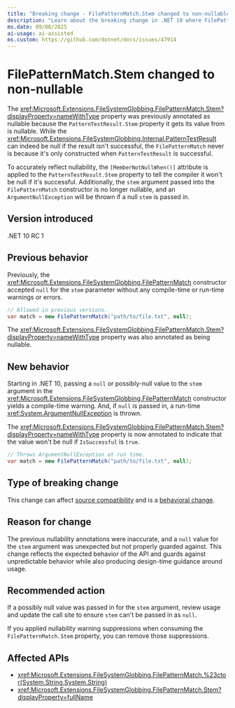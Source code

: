 ```yaml
---
title: "Breaking change - FilePatternMatch.Stem changed to non-nullable"
description: "Learn about the breaking change in .NET 10 where FilePatternMatch.Stem property was changed from nullable to non-nullable."
ms.date: 09/08/2025
ai-usage: ai-assisted
ms.custom: https://github.com/dotnet/docs/issues/47914
---
```


# FilePatternMatch.Stem changed to non-nullable

The <xref:Microsoft.Extensions.FileSystemGlobbing.FilePatternMatch.Stem?displayProperty=nameWithType> property was previously annotated as nullable because the `PatternTestResult.Stem` property it gets its value from is nullable. While the <xref:Microsoft.Extensions.FileSystemGlobbing.Internal.PatternTestResult> can indeed be null if the result isn't successful, the `FilePatternMatch` never is because it's only constructed when `PatternTestResult` is successful.

To accurately reflect nullability, the `[MemberNotNullWhen()]` attribute is applied to the `PatternTestResult.Stem` property to tell the compiler it won't be null if it's successful. Additionally, the `stem` argument passed into the `FilePatternMatch` constructor is no longer nullable, and an `ArgumentNullException` will be thrown if a null `stem` is passed in.

## Version introduced

.NET 10 RC 1

## Previous behavior

Previously, the <xref:Microsoft.Extensions.FileSystemGlobbing.FilePatternMatch> constructor accepted `null` for the `stem` parameter without any compile-time or run-time warnings or errors.

```csharp
// Allowed in previous versions.
var match = new FilePatternMatch("path/to/file.txt", null);
```

The <xref:Microsoft.Extensions.FileSystemGlobbing.FilePatternMatch.Stem?displayProperty=nameWithType> property was also annotated as being nullable.

## New behavior

Starting in .NET 10, passing a `null` or possibly-null value to the `stem` argument in the <xref:Microsoft.Extensions.FileSystemGlobbing.FilePatternMatch> constructor yields a compile-time warning. And, if `null` is passed in, a run-time <xref:System.ArgumentNullException> is thrown.

The <xref:Microsoft.Extensions.FileSystemGlobbing.FilePatternMatch.Stem?displayProperty=nameWithType> property is now annotated to indicate that the value won't be null if `IsSuccessful` is `true`.

```csharp
// Throws ArgumentNullException at run time.
var match = new FilePatternMatch("path/to/file.txt", null);
```

## Type of breaking change

This change can affect [source compatibility](../../categories.md#source-compatibility) and is a [behavioral change](../../categories.md#behavioral-change).

## Reason for change

The previous nullability annotations were inaccurate, and a `null` value for the `stem` argument was unexpected but not properly guarded against. This change reflects the expected behavior of the API and guards against unpredictable behavior while also producing design-time guidance around usage.

## Recommended action

If a possibly null value was passed in for the `stem` argument, review usage and update the call site to ensure `stem` can't be passed in as `null`.

If you applied nullability warning suppressions when consuming the `FilePatternMatch.Stem` property, you can remove those suppressions.

## Affected APIs

- <xref:Microsoft.Extensions.FileSystemGlobbing.FilePatternMatch.%23ctor(System.String,System.String)>
- <xref:Microsoft.Extensions.FileSystemGlobbing.FilePatternMatch.Stem?displayProperty=fullName>
